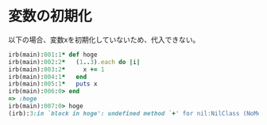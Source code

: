 # 変数の初期化

以下の場合、変数xを初期化していないため、代入できない。

```rb
irb(main):001:1* def hoge
irb(main):002:2*   (1..3).each do |i|
irb(main):003:2*     x += 1
irb(main):004:1*   end
irb(main):005:1*   puts x
irb(main):006:0> end
=> :hoge
irb(main):007:0> hoge
(irb):3:in `block in hoge': undefined method `+' for nil:NilClass (NoMethodError)
```


